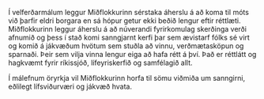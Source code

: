 Í velferðarmálum leggur Miðflokkurinn sérstaka áherslu á að koma til móts við þarfir eldri borgara en sá hópur getur ekki beðið lengur eftir réttlæti. Miðflokkurinn leggur áherslu á að núverandi fyrirkomulag skerðinga verði afnumið og þess í stað komi sanngjarnt kerfi þar sem ævistarf fólks sé virt og komið á jákvæðum hvötum sem stuðla að vinnu, verðmætasköpun og sparnaði. Þeir sem vilja vinna lengur eiga að hafa rétt á því. Það er réttlátt og hagkvæmt fyrir ríkissjóð, lífeyriskerfið og samfélagið allt.

Í málefnum öryrkja vil Miðflokkurinn horfa til sömu viðmiða um sanngirni, eðlilegt lífsviðurværi og jákvæð hvata.
